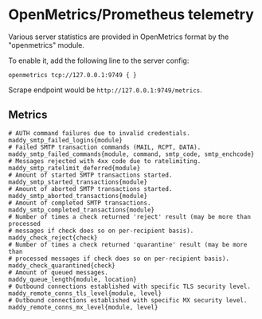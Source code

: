# OpenMetrics/Prometheus telemetry

Various server statistics are provided in OpenMetrics format by the
"openmetrics" module.

To enable it, add the following line to the server config:
```
openmetrics tcp://127.0.0.1:9749 { }
```

Scrape endpoint would be `http://127.0.0.1:9749/metrics`.

## Metrics

```
# AUTH command failures due to invalid credentials.
maddy_smtp_failed_logins{module}
# Failed SMTP transaction commands (MAIL, RCPT, DATA).
maddy_smtp_failed_commands{module, command, smtp_code, smtp_enchcode}
# Messages rejected with 4xx code due to ratelimiting.
maddy_smtp_ratelimit_deferred{module}
# Amount of started SMTP transactions started.
maddy_smtp_started_transactions{module}
# Amount of aborted SMTP transactions started.
maddy_smtp_aborted_transactions{module}
# Amount of completed SMTP transactions.
maddy_smtp_completed_transactions{module}
# Number of times a check returned 'reject' result (may be more than processed
# messages if check does so on per-recipient basis).
maddy_check_reject{check}
# Number of times a check returned 'quarantine' result (may be more than
# processed messages if check does so on per-recipient basis).
maddy_check_quarantined{check}
# Amount of queued messages.
maddy_queue_length{module, location}
# Outbound connections established with specific TLS security level.
maddy_remote_conns_tls_level{module, level}
# Outbound connections established with specific MX security level.
maddy_remote_conns_mx_level{module, level}
```

